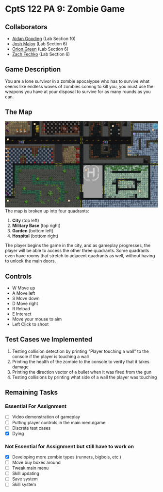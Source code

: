 # CptS 122 PA 9: Zombie Game

## Collaborators
- [Aidan Gooding](https://github.com/WhyPine) (Lab Section 10)
- [Josh Maloy](https://github.com/Jiinja) (Lab Section 6)
- [Orion Green](https://github.com/oriongreen) (Lab Section 6)
- [Zach Fechko](https://github.com/zfechko) (Lab Section 6)

## Game Description
You are a lone survivor in a zombie apocalypse who has to survive what seems like endless waves of zombies coming to kill you, you must use the weapons you have at your disposal to survive for as many rounds as you can.

## The Map
![The map](readmeImages/map.png)
The map is broken up into four quadrants:
1. **City** (top left)
2. **Military Base** (top right)
3. **Garden** (bottom left)
4. **Hospital** (bottom right)


The player begins the game in the city, and as gameplay progresses, the player will be able to access the other three quadrants. Some quadrants even have rooms that stretch to adjacent quadrants as well, without having to unlock the main doors.

## Controls
- W Move up
- A Move left
- S Move down
- D Move right
- R Reload
- E Interact
- Move your mouse to aim
- Left Click to shoot

## Test Cases we Implemented
1. Testing collision detection by printing "Player touching a wall" to the console if the player is touching a wall
2. Printing the health of the zombie to the console to verify that it takes damage
3. Printing the direction vector of a bullet when it was fired from the gun
4. Testing collisions by printing what side of a wall the player was touching

## Remaining Tasks
### Essential For Assignment
- [ ] Video demonstration of gameplay
- [ ] Putting player controls in the main menu/game
- [ ] Discrete test cases
- [x] Dying

### Not Essential for Assignment but still have to work on
- [x] Developing more zombie types (runners, bigbois, etc.)
- [ ] Move buy boxes around
- [ ] Tweak main menu
- [ ] Skill updating
- [ ] Save system
- [ ] Skill system
